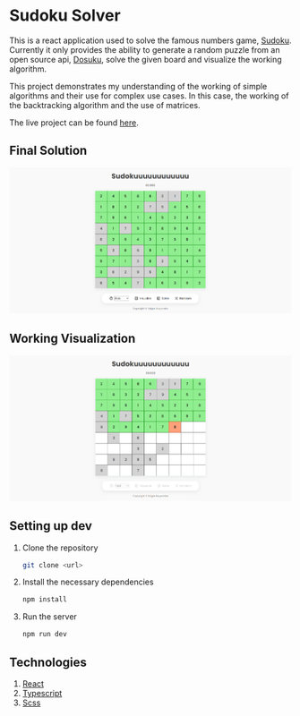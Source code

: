 # Sudoku Solver

This is a react application used to solve the famous numbers game, [Sudoku](https://sudoku.com). Currently it only provides the ability to generate a random puzzle from an open source api, [Dosuku](https://sudoku-api.vercel.app/), solve the given board and visualize the working algorithm.

This project demonstrates my understanding of the working of simple algorithms and their use for complex use cases. In this case, the working of the backtracking algorithm and the use of matrices.

The live project can be found [here](https://sudoku-solver-eight-pi.vercel.app/).

## Final Solution
![Final Solution](./screenshots/complete.png)

## Working Visualization
![Visualization](./screenshots/solving.png)

## Setting up dev
1. Clone the repository
   ```bash
   git clone <url>
   ```
2. Install the necessary dependencies
   ```bash
   npm install
   ```
3. Run the server
   ```bash
   npm run dev
   ```

## Technologies
1. [React](https://react.dev/)
2. [Typescript](https://www.typescriptlang.org/)
3. [Scss](https://sass-lang.com/)